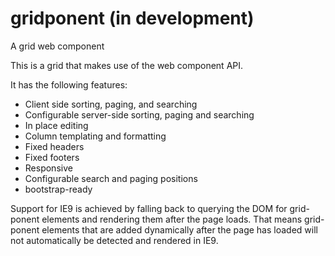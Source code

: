 # gridponent (in development)
A grid web component

This is a grid that makes use of the web component API. 

It has the following features:
- Client side sorting, paging, and searching
- Configurable server-side sorting, paging and searching
- In place editing
- Column templating and formatting
- Fixed headers
- Fixed footers
- Responsive
- Configurable search and paging positions
- bootstrap-ready

Support for IE9 is achieved by falling back to querying the DOM for grid-ponent elements and rendering them after the page loads.
That means grid-ponent elements that are added dynamically after the page has loaded will not automatically be detected and rendered in IE9.